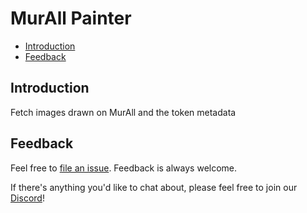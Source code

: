 # MurAll Painter

- [Introduction](#introduction)
- [Feedback](#feedback)

## Introduction

Fetch images drawn on MurAll and the token metadata

## Feedback

Feel free to [file an issue](https://github.com/murall-art/painter/issues/new). Feedback is always welcome.

If there's anything you'd like to chat about, please feel free to join our [Discord](https://discord.gg/vtRGyzeFhe)!
